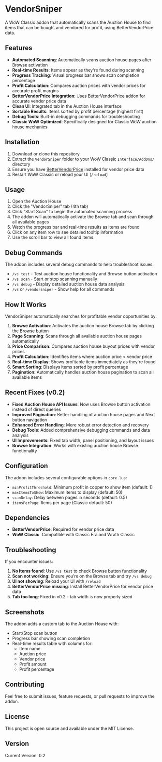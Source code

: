 # VendorSniper

A WoW Classic addon that automatically scans the Auction House to find items that can be bought and vendored for profit, using BetterVendorPrice data.

## Features

- **Automated Scanning**: Automatically scans auction house pages after Browse activation
- **Real-time Results**: Items appear as they're found during scanning
- **Progress Tracking**: Visual progress bar shows scan completion percentage
- **Profit Calculation**: Compares auction prices with vendor prices for accurate profit margins
- **BetterVendorPrice Integration**: Uses BetterVendorPrice addon for accurate vendor price data
- **Clean UI**: Integrated tab in the Auction House interface
- **Sortable Results**: Items sorted by profit percentage (highest first)
- **Debug Tools**: Built-in debugging commands for troubleshooting
- **Classic WoW Optimized**: Specifically designed for Classic WoW auction house mechanics

## Installation

1. Download or clone this repository
2. Extract the `VendorSniper` folder to your WoW Classic `Interface/AddOns/` directory
3. Ensure you have [BetterVendorPrice](https://www.curseforge.com/wow/addons/better-vendor-price) installed for vendor price data
4. Restart WoW Classic or reload your UI (`/reload`)

## Usage

1. Open the Auction House
2. Click the "VendorSniper" tab (4th tab)
3. Click "Start Scan" to begin the automated scanning process
4. The addon will automatically activate the Browse tab and scan through all available pages
5. Watch the progress bar and real-time results as items are found
6. Click on any item row to see detailed tooltip information
7. Use the scroll bar to view all found items

## Debug Commands

The addon includes several debug commands to help troubleshoot issues:

- `/vs test` - Test auction house functionality and Browse button activation
- `/vs scan` - Start or stop scanning manually
- `/vs debug` - Display detailed auction house data analysis
- `/vs` or `/vendorsniper` - Show help for all commands

## How It Works

VendorSniper automatically searches for profitable vendor opportunities by:

1. **Browse Activation**: Activates the auction house Browse tab by clicking the Browse button
2. **Page Scanning**: Scans through all available auction house pages automatically
3. **Price Comparison**: Compares auction house buyout prices with vendor prices
4. **Profit Calculation**: Identifies items where auction price < vendor price
5. **Real-time Display**: Shows profitable items immediately as they're found
6. **Smart Sorting**: Displays items sorted by profit percentage
7. **Pagination**: Automatically handles auction house pagination to scan all available items

## Recent Fixes (v0.2)

- **Fixed Auction House API Issues**: Now uses Browse button activation instead of direct queries
- **Improved Pagination**: Better handling of auction house pages and Next button navigation
- **Enhanced Error Handling**: More robust error detection and recovery
- **Debug Tools**: Added comprehensive debugging commands and data analysis
- **UI Improvements**: Fixed tab width, panel positioning, and layout issues
- **Browse Integration**: Works with existing auction house Browse functionality

## Configuration

The addon includes several configurable options in `core.lua`:

- `minProfitThreshold`: Minimum profit in copper to show item (default: 1)
- `maxItemsToShow`: Maximum items to display (default: 50)
- `scanDelay`: Delay between pages in seconds (default: 0.5)
- `itemsPerPage`: Items per page (Classic default: 50)

## Dependencies

- **BetterVendorPrice**: Required for vendor price data
- **WoW Classic**: Compatible with Classic Era and Wrath Classic

## Troubleshooting

If you encounter issues:

1. **No items found**: Use `/vs test` to check Browse button functionality
2. **Scan not working**: Ensure you're on the Browse tab and try `/vs debug`
3. **UI not showing**: Reload your UI with `/reload`
4. **BetterVendorPrice missing**: Install BetterVendorPrice for vendor price data
5. **Tab too long**: Fixed in v0.2 - tab width is now properly sized

## Screenshots

The addon adds a custom tab to the Auction House with:
- Start/Stop scan button
- Progress bar showing scan completion
- Real-time results table with columns for:
  - Item name
  - Auction price
  - Vendor price
  - Profit amount
  - Profit percentage

## Contributing

Feel free to submit issues, feature requests, or pull requests to improve the addon.

## License

This project is open source and available under the MIT License.

## Version

Current Version: 0.2 
